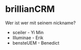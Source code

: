 # brillianCRM

Wer ist wer mit seinem nickname?

- sceiler - Yi Min
- Illuminae - Erik
- bensteUEM - Benedict

